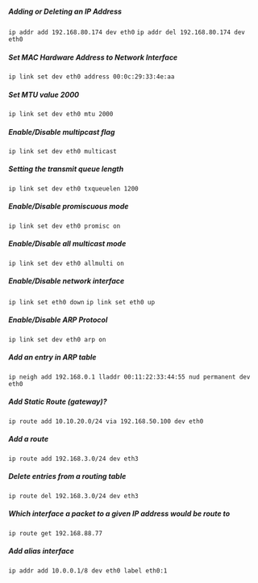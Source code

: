 ##### Adding or Deleting an IP Address
`ip addr add 192.168.80.174 dev eth0`
`ip addr del 192.168.80.174 dev eth0`

##### Set MAC Hardware Address to Network Interface
`ip link set dev eth0 address 00:0c:29:33:4e:aa`

##### Set MTU value 2000
`ip link set dev eth0 mtu 2000`

##### Enable/Disable multipcast flag
`ip link set dev eth0 multicast`

##### Setting the transmit queue length
`ip link set dev eth0 txqueuelen 1200`

##### Enable/Disable promiscuous mode
`ip link set dev eth0 promisc on`

##### Enable/Disable all multicast mode
`ip link set dev eth0 allmulti on`

##### Enable/Disable network interface
`ip link set eth0 down`
`ip link set eth0 up`

##### Enable/Disable ARP Protocol
`ip link set dev eth0 arp on`

##### Add an entry in ARP table
`ip neigh add 192.168.0.1 lladdr 00:11:22:33:44:55 nud permanent dev eth0`

##### Add Static Route (gateway)?
`ip route add 10.10.20.0/24 via 192.168.50.100 dev eth0`

##### Add a route
`ip route add 192.168.3.0/24 dev eth3`

##### Delete entries from a routing table
`ip route del 192.168.3.0/24 dev eth3`

##### Which interface a packet to a given IP address would be route to
`ip route get 192.168.88.77`

##### Add alias interface
`ip addr add 10.0.0.1/8 dev eth0 label eth0:1`
